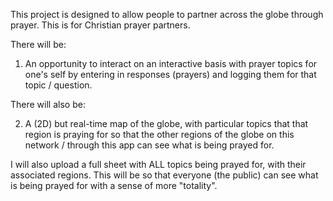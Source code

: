 This project is designed to allow people to partner across the globe through prayer.
This is for Christian prayer partners. 

There will be:
1. An opportunity to interact on an interactive basis with prayer topics for one's self by entering in responses (prayers) and logging them for that topic / question. 

There will also be:

2. A (2D) but real-time map of the globe, with particular topics that that region is praying for so that the other regions of the globe on this network / through this app can see what is being prayed for. 

I will also upload a full sheet with ALL topics being prayed for, with their associated regions. This will be so that everyone (the public) can see what is being prayed for with a sense of more "totality". 
